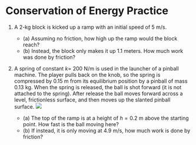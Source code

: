 Conservation of Energy Practice 
=========================

	
1. A 2-kg block is kicked up a ramp with an initial speed of 5 m/s.
	- (a) Assuming no friction, how high up the ramp would the block reach?
	- (b) Instead, the block only makes it up 1.1 meters.  How much work was done by friction?

2. A spring of constant $k=$ 200 N/m is used in the launcher of a pinball machine. The player pulls back on the knob, so the spring is compressed by 0.15 m from its equilibrium position by a pinball of mass 0.13 kg. When the spring is released, the ball is shot forward (it is not attached to the spring). After release the ball moves forward across a level, frictionless surface, and then moves up the slanted pinball surface.
![](https://files-cdn.schoology.com/460c9b94772766408eef370b534900d9?content-type=image%2Fpng&content-disposition=attachment%3B%2Bfilename%3D%22Picture1.png%22&Expires=1610220933&Signature=GnaAwR2f6ayGygJZ4eSEu4XG3e~G8A~HD~TS82GIROxj2l4LIBJ2yLMMXxGWGdLscVRWqOeI2eQ1l7zijO5sYpiPs-lg5Im1-n2X49GvVI20NJ5uQZeTKJZEds~PEYE1509pFd4gIzpJmKq3OfzemJlxIma322OlYA-2NQXz2vW~T2BQe~H3U4DJceUnUYjJMoYMQ3AKvhybiT6S0aErMTwfuPfX~opqzbOGahGC-jrKnWkOpCjgeBtN4oYLu6UOpEAN-ro8AHaak~BmQzW7ZEjr7IYMLT5Oo64pzG3dvYdvy~EZq0cU1OdrpvJsVydGPZq7eGMchxT1Kzji~vrkzQ__&Key-Pair-Id=APKAJ6LPJQLQJLURLVDQ)
   - (a) The top of the ramp is at a height of $h=0.2$ m above the starting point.  How fast is the ball moving here?
	- (b) If instead, it is only moving at 4.9 m/s, how much work is done by friction?


<!--stackedit_data:
eyJoaXN0b3J5IjpbMTEwNzY2NjkyNiwtMTk0NDI0ODEyMF19
-->